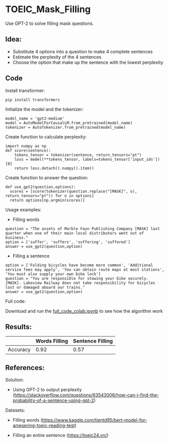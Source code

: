 # TOEIC_Mask_Filling
Use GPT-2 to solve filling mask questions.

## Idea:
- Substitute 4 options into a question to make 4 complete sentences
- Estimate the perplexity of the 4 sentences 
- Choose the option that make up the sentence with the lowest perplexity

## Code

Install transformer:
```
pip install transformers
```

Initialize the model and the tokenizer:

```
model_name = 'gpt2-medium'
model = AutoModelForCausalLM.from_pretrained(model_name)
tokenizer = AutoTokenizer.from_pretrained(model_name)
```

Create function to calculate perplexity:

```
import numpy as np
def score(sentence):
    tokens_tensor = tokenizer(sentence, return_tensors="pt")
    loss = model(**tokens_tensor, labels=tokens_tensor['input_ids'])[0]
    return loss.detach().numpy().item()
```

Create function to answer the question:

```
def use_gpt2(question,options):
  scores = [score(tokenizer(question.replace("[MASK]", o), return_tensors="pt")) for o in options]
  return options[np.argmin(scores)]
```

Usage examples:

- Filling words

```
question = "The assets of Marble Faun Publishing Company [MASK] last quarter when one of their main local distributors went out of business."
option = ['suffer', 'suffers', 'suffering', 'suffered']
answer = use_gpt2(question,option)
```

- Filling a sentence

```
option = ['Folding bicycles have become more common', 'Additional service fees may apply', 'You can obtain route maps at most stations', 'You must also supply your own bike lock']
question = "You are responsible for stowing your bike securely. [MASK]. Lakeview Railway does not take responsibility for bicycles lost or damaged aboard our trains."
answer = use_gpt2(question,option)
```

Full code:

Download and run the [full_code_colab.ipynb](https://github.com/tranganhthuan/TOEIC_Mask_Filling/blob/main/full_code_colab.ipynb) to see how the algorithm work

## Results:
|          | Words Filling | Sentence Filling |
|----------|---------------|------------------|
| Accuracy | 0.92          | 0.57             |




## References:

Solution:

- Using GPT-2 to output perplexity (https://stackoverflow.com/questions/63543006/how-can-i-find-the-probability-of-a-sentence-using-gpt-2)


Datasets:

- Filling words (https://www.kaggle.com/tientd95/bert-model-for-anwsering-toeic-reading-test) 

- Filling an entire sentence (https://toeic24.vn/)
